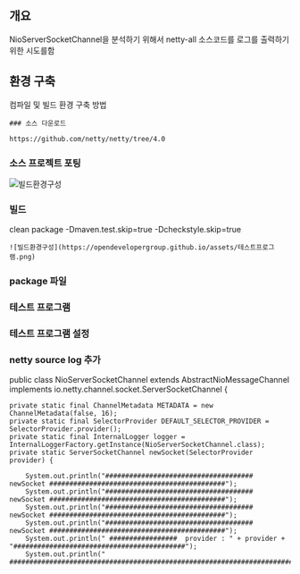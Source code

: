


## 개요

   NioServerSocketChannel을 분석하기 위해서 netty-all 소스코드를 로그를 출력하기 위한 시도를함
   
   
   ## 환경 구축
   
   컴파일 및 빌드 환경 구축 방법
   
    ### 소스 다운로드
    
    https://github.com/netty/netty/tree/4.0
   
   
   ### 소스 프로젝트 포팅
   ![빌드환경구성](https://opendevelopergroup.github.io/assets/빌드환경.png)
   
   
   ### 빌드
   clean package -Dmaven.test.skip=true -Dcheckstyle.skip=true

    ![빌드환경구성](https://opendevelopergroup.github.io/assets/테스트프로그램.png)


   ### package 파일 
   
   
   ### 테스트 프로그램 
   
   ### 테스트 프로그램 설정
   
   
   ### netty source log 추가
   
   public class NioServerSocketChannel extends AbstractNioMessageChannel
                             implements io.netty.channel.socket.ServerSocketChannel {

    private static final ChannelMetadata METADATA = new ChannelMetadata(false, 16);
    private static final SelectorProvider DEFAULT_SELECTOR_PROVIDER = SelectorProvider.provider();
    private static final InternalLogger logger = InternalLoggerFactory.getInstance(NioServerSocketChannel.class);
    private static ServerSocketChannel newSocket(SelectorProvider provider) {

        System.out.println("##################################### newSocket ############################################");
        System.out.println("##################################### newSocket ############################################");
        System.out.println("##################################### newSocket ############################################");
        System.out.println("##################################### newSocket ############################################");
        System.out.println(" #################  provider : " + provider + "###########################################");
        System.out.println(" #####################################################################################");
   
   
   
   
   
   

